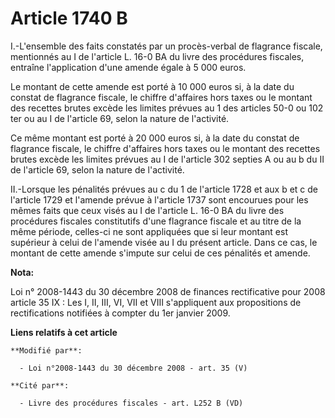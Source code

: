 # Article 1740 B

I.-L'ensemble des faits constatés par un procès-verbal de flagrance fiscale, mentionnés au I de l'article L. 16-0 BA du livre
des procédures fiscales, entraîne l'application d'une amende égale à 5 000 euros. 

Le montant de cette amende est porté à 10 000 euros si, à la date du constat de flagrance fiscale, le chiffre d'affaires hors
taxes ou le montant des recettes brutes excède les limites prévues au 1 des articles 50-0 ou 102 ter ou au I de l'article 69,
selon la nature de l'activité. 

Ce même montant est porté à 20 000 euros si, à la date du constat de flagrance fiscale, le chiffre d'affaires hors taxes ou
le montant des recettes brutes excède les limites prévues au I de l'article 302 septies A ou au b du II de l'article 69,
selon la nature de l'activité. 

II.-Lorsque les pénalités prévues au c du 1 de l'article 1728 et aux b et c de l'article 1729 et l'amende prévue à l'article
1737 sont encourues pour les mêmes faits que ceux visés au I de l'article L. 16-0 BA du livre des procédures fiscales
constitutifs d'une flagrance fiscale et au titre de la même période, celles-ci ne sont appliquées que si leur montant est
supérieur à celui de l'amende visée au I du présent article. Dans ce cas, le montant de cette amende s'impute sur celui de
ces pénalités et amende.

**Nota:**

Loi n° 2008-1443 du 30 décembre 2008 de finances rectificative pour 2008 article 35 IX : Les I, II, III, VI, VII et VIII
s'appliquent aux propositions de rectifications notifiées à compter du 1er janvier 2009.

**Liens relatifs à cet article**

	**Modifié par**:

	  - Loi n°2008-1443 du 30 décembre 2008 - art. 35 (V)

	**Cité par**:

	  - Livre des procédures fiscales - art. L252 B (VD)

